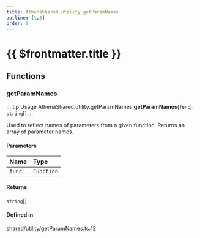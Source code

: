 ```yaml
---
title: AthenaShared.utility.getParamNames
outline: [1,3]
order: 0
---
```


# {{ $frontmatter.title }}


## Functions

### getParamNames

::: tip Usage
AthenaShared.utility.getParamNames.**getParamNames**(`func`): `string`[]
:::

Used to reflect names of parameters from a given function.
Returns an array of parameter names.

#### Parameters

| Name | Type |
| :------ | :------ |
| `func` | `Function` |

#### Returns

`string`[]

#### Defined in

[shared/utility/getParamNames.ts:12](https://github.com/Stuyk/altv-athena/blob/c82c34f/src/core/shared/utility/getParamNames.ts#L12)
